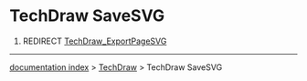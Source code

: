 # TechDraw SaveSVG
1.  REDIRECT [TechDraw\_ExportPageSVG](TechDraw_ExportPageSVG.md)

---
[documentation index](../README.md) > [TechDraw](TechDraw_Workbench.md) > TechDraw SaveSVG
